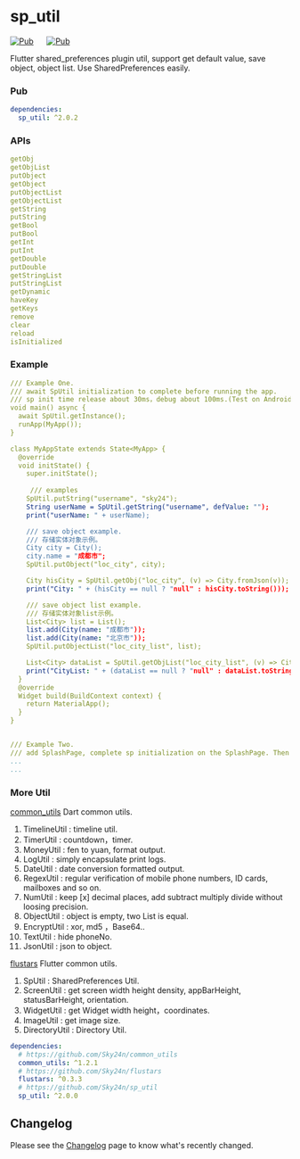 # sp_util
[![Pub](https://img.shields.io/pub/v/sp_util.svg?style=flat-square&color=009688)](https://pub.dartlang.org/packages/sp_util)&nbsp;&nbsp;&nbsp;&nbsp;&nbsp;&nbsp;[![Pub](https://img.shields.io/pub/v/sp_util.svg?style=flat-square&color=2196F3)](https://pub.flutter-io.cn/packages/sp_util)

Flutter shared_preferences plugin util, support get default value, save object, object list. Use SharedPreferences easily.

### Pub
```yaml
dependencies:
  sp_util: ^2.0.2
```

### APIs
```yaml
getObj
getObjList
putObject
getObject
putObjectList
getObjectList
getString
putString
getBool
putBool
getInt
putInt
getDouble
putDouble
getStringList
putStringList
getDynamic
haveKey
getKeys
remove
clear
reload
isInitialized
```

### Example
```yaml
/// Example One.
/// await SpUtil initialization to complete before running the app.
/// sp init time release about 30ms，debug about 100ms.(Test on Android.)
void main() async {
  await SpUtil.getInstance();
  runApp(MyApp());
}

class MyAppState extends State<MyApp> {
  @override
  void initState() {
    super.initState();
 
     /// examples
    SpUtil.putString("username", "sky24");
    String userName = SpUtil.getString("username", defValue: "");
    print("userName: " + userName);

    /// save object example.
    /// 存储实体对象示例。
    City city = City();
    city.name = "成都市";
    SpUtil.putObject("loc_city", city);

    City hisCity = SpUtil.getObj("loc_city", (v) => City.fromJson(v));
    print("City: " + (hisCity == null ? "null" : hisCity.toString()));

    /// save object list example.
    /// 存储实体对象list示例。
    List<City> list = List();
    list.add(City(name: "成都市"));
    list.add(City(name: "北京市"));
    SpUtil.putObjectList("loc_city_list", list);

    List<City> dataList = SpUtil.getObjList("loc_city_list", (v) => City.fromJson(v));
    print("CityList: " + (dataList == null ? "null" : dataList.toString()));
  }
  @override
  Widget build(BuildContext context) {
    return MaterialApp();
  }
}  


/// Example Two.
/// add SplashPage, complete sp initialization on the SplashPage. Then you can use it synchronously to the homepage。
...
...
```

### More Util
[common_utils](https://github.com/Sky24n/common_utils) Dart common utils.
1. TimelineUtil     : timeline util.
2. TimerUtil        : countdown，timer.
3. MoneyUtil        : fen to yuan, format output.
4. LogUtil          : simply encapsulate print logs.
5. DateUtil         : date conversion formatted output.
6. RegexUtil        : regular verification of mobile phone numbers, ID cards, mailboxes and so on.
7. NumUtil          : keep [x] decimal places, add subtract multiply divide without loosing precision.
8. ObjectUtil       : object is empty, two List is equal.
9. EncryptUtil      : xor, md5 ，Base64..
10. TextUtil        : hide phoneNo.
11. JsonUtil        : json to object.

[flustars](https://github.com/Sky24n/flustars) Flutter common utils.
1. SpUtil           : SharedPreferences Util.
2. ScreenUtil       : get screen width height density, appBarHeight, statusBarHeight, orientation.
3. WidgetUtil       : get Widget width height，coordinates.
4. ImageUtil        : get image size.
5. DirectoryUtil    : Directory Util.

```yaml
dependencies:
  # https://github.com/Sky24n/common_utils
  common_utils: ^1.2.1
  # https://github.com/Sky24n/flustars
  flustars: ^0.3.3
  # https://github.com/Sky24n/sp_util
  sp_util: ^2.0.0
```

## Changelog

Please see the [Changelog](CHANGELOG.md) page to know what's recently changed.